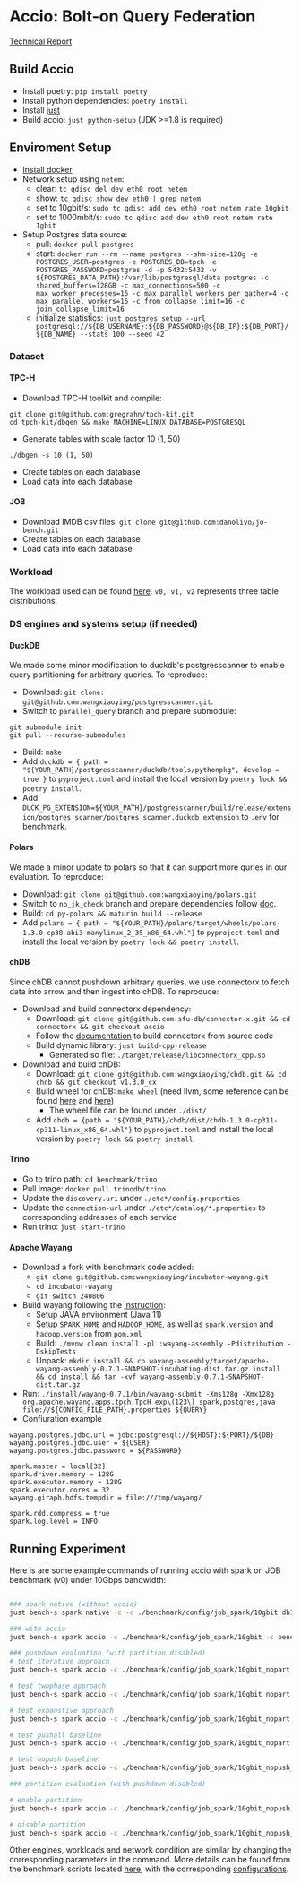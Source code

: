 # Accio: Bolt-on Query Federation

[Technical Report](accio_technical_report.pdf)

## Build Accio

* Install poetry: `pip install poetry`
* Install python dependencies: `poetry install`
* Install [just](https://github.com/casey/just)
* Build accio: `just python-setup` (JDK >=1.8 is required)

## Enviroment Setup

* [Install docker](https://docs.docker.com/engine/install/)
* Network setup using `netem`:
  * clear: `tc qdisc del dev eth0 root netem`
  * show: `tc qdisc show dev eth0 | grep netem`
  * set to 10gbit/s: `sudo tc qdisc add dev eth0 root netem rate 10gbit`
  * set to 1000mbit/s: `sudo tc qdisc add dev eth0 root netem rate 1gbit`
* Setup Postgres data source:
  * pull: `docker pull postgres`
  * start: `docker run --rm --name postgres --shm-size=128g -e POSTGRES_USER=postgres -e POSTGRES_DB=tpch -e POSTGRES_PASSWORD=postgres -d -p 5432:5432 -v ${POSTGRES_DATA_PATH}:/var/lib/postgresql/data postgres -c shared_buffers=128GB -c max_connections=500 -c max_worker_processes=16 -c max_parallel_workers_per_gather=4 -c max_parallel_workers=16 -c from_collapse_limit=16 -c join_collapse_limit=16`
  * initialize statistics: `just postgres_setup --url postgresql://${DB_USERNAME}:${DB_PASSWORD}@${DB_IP}:${DB_PORT}/${DB_NAME} --stats 100 --seed 42`

### Dataset

#### TPC-H

* Download TPC-H toolkit and compile:
```
git clone git@github.com:gregrahn/tpch-kit.git
cd tpch-kit/dbgen && make MACHINE=LINUX DATABASE=POSTGRESQL
```
* Generate tables with scale factor 10 (1, 50)
```
./dbgen -s 10 (1, 50)
```
* Create tables on each database
* Load data into each database

#### JOB

* Download IMDB csv files: `git clone git@github.com:danolivo/jo-bench.git`
* Create tables on each database
* Load data into each database

### Workload
The workload used can be found [here](./workload). `v0, v1, v2` represents three table distributions.

### DS engines and systems setup (if needed)

#### DuckDB

We made some minor modification to duckdb's postgresscanner to enable query partitioning for arbitrary queries. To reproduce:
* Download: `git clone: git@github.com:wangxiaoying/postgresscanner.git`.
* Switch to `parallel_query` branch and prepare submodule:
```
git submodule init
git pull --recurse-submodules
```
* Build: `make`
* Add `duckdb = { path = "${YOUR_PATH}/postgresscanner/duckdb/tools/pythonpkg", develop = true }` to `pyproject.toml` and install the local version by `poetry lock && poetry install`.
* Add `DUCK_PG_EXTENSION=${YOUR_PATH}/postgresscanner/build/release/extension/postgres_scanner/postgres_scanner.duckdb_extension` to `.env` for benchmark.

#### Polars

We made a minor update to polars so that it can support more quries in our evaluation. To reproduce:
* Download: `git clone git@github.com:wangxiaoying/polars.git`
* Switch to `no_jk_check` branch and prepare dependencies follow [doc](https://docs.pola.rs/development/contributing/#installing-dependencies).
* Build: `cd py-polars && maturin build --release`
* Add `polars = { path = "${YOUR_PATH}/polars/target/wheels/polars-1.3.0-cp38-abi3-manylinux_2_35_x86_64.whl"}` to `pyproject.toml` and install the local version by `poetry lock && poetry install`.

#### chDB

Since chDB cannot pushdown arbitrary queries, we use connectorx to fetch data into arrow and then ingest into chDB. To reproduce:
* Download and build connectorx dependency:
   * Download: `git clone git@github.com:sfu-db/connector-x.git && cd connectorx && git checkout accio`
   * Follow the [documentation](https://sfu-db.github.io/connector-x/install.html#build-from-source-code) to build connectorx from source code
   * Build dynamic library: `just build-cpp-release`
     * Generated so file: `./target/release/libconnectorx_cpp.so`
* Download and build chDB:
  * Download: `git clone git@github.com:wangxiaoying/chdb.git && cd chdb && git checkout v1.3.0_cx`
  * Build wheel for chDB: `make wheel` (need llvm, some reference can be found [here](https://github.com/wangxiaoying/chdb/blob/19bf2f5084b3a754d81c4da49e760762f9d2c4b4/.github/workflows/build_wheels.yml#L116) and [here](https://clickhouse.com/docs/en/development/developer-instruction#cloning-a-repository-to-your-development-machine))
     * The wheel file can be found under `./dist/`
  * Add `chdb = {path = "${YOUR_PATH}/chdb/dist/chdb-1.3.0-cp311-cp311-linux_x86_64.whl"}` to `pyproject.toml` and install the local version by `poetry lock && poetry install`.

#### Trino
* Go to trino path: `cd benchmark/trino`
* Pull image: `docker pull trinodb/trino`
* Update the `discovery.uri` under `./etc*/config.properties`
* Update the `connection-url` under `./etc*/catalog/*.properties` to corresponding addresses of each service
* Run trino: `just start-trino`

#### Apache Wayang

* Download a fork with benchmark code added: 
    * `git clone git@github.com:wangxiaoying/incubator-wayang.git`
    * `cd incubator-wayang`
    * `git switch 240806`
* Build wayang following the [instruction](https://github.com/apache/incubator-wayang?tab=readme-ov-file#building):
    * Setup JAVA environment (Java 11)
    * Setup `SPARK_HOME` and `HADOOP_HOME`, as well as `spark.version` and `hadoop.version` from `pom.xml`
    * Build: `./mvnw clean install -pl :wayang-assembly -Pdistribution -DskipTests `
    * Unpack: `mkdir install && cp wayang-assembly/target/apache-wayang-assembly-0.7.1-SNAPSHOT-incubating-dist.tar.gz install && cd install && tar -xvf wayang-assembly-0.7.1-SNAPSHOT-dist.tar.gz`
* Run: `./install/wayang-0.7.1/bin/wayang-submit -Xms128g -Xmx128g org.apache.wayang.apps.tpch.TpcH exp\(123\) spark,postgres,java file://${CONFIG_FILE_PATH}.properties ${QUERY}`
* Confiuration example
```
wayang.postgres.jdbc.url = jdbc:postgresql://${HOST}:${PORT}/${DB}
wayang.postgres.jdbc.user = ${USER}
wayang.postgres.jdbc.password = ${PASSWORD}

spark.master = local[32]
spark.driver.memory = 128G
spark.executor.memory = 128G
spark.executor.cores = 32
wayang.giraph.hdfs.tempdir = file:///tmp/wayang/

spark.rdd.compress = true
spark.log.level = INFO
```

## Running Experiment

Here is are some example commands of running accio with spark on JOB benchmark (v0) under 10Gbps bandwidth:
```bash

### spark native (without accio)
just bench-s spark native -c -c ./benchmark/config/job_spark/10gbit db1 db2 -w workload/job2_v0

### with accio
just bench-s spark accio -c ./benchmark/config/job_spark/10gbit -s benefit db1 db2 -w workload/job2_v0

### pushdown evaluation (with partition disabled)
# test iterative approach
just bench-s spark accio -c ./benchmark/config/job_spark/10gbit_nopart -s benefit db1 db2 -w workload/job2_v0

# test twophase approach 
just bench-s spark accio -c ./benchmark/config/job_spark/10gbit_nopart -s goo db1 db2 -w workload/job2_v0

# test exhaustive approach
just bench-s spark accio -c ./benchmark/config/job_spark/10gbit_nopart -s dpsize db1 db2 -w workload/job2_v0

# test pushall baseline
just bench-s spark accio -c ./benchmark/config/job_spark/10gbit_nopart -s pushdown db1 db2 -w workload/job2_v0

# test nopush baseline
just bench-s spark accio -c ./benchmark/config/job_spark/10gbit_nopush_nopart -s benefit db1 db2 -w workload/job2_v0

### partition evaluation (with pushdown disabled)

# enable partition
just bench-s spark accio -c ./benchmark/config/job_spark/10gbit_nopush -s benefit db1 db2 -w workload/job2_v0

# disable partition
just bench-s spark accio -c ./benchmark/config/job_spark/10gbit_nopush_nopart -s benefit db1 db2 -w workload/job2_v0

```

Other engines, workloads and network condition are similar by changing the corresponding parameters in the command. 
More details can be found from the benchmark scripts located [here](./benchmark), with the corresponding [configurations](./benchmark/config).


